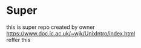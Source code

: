 # Super
this is super repo created by owner
<br>
https://www.doc.ic.ac.uk/~wjk/UnixIntro/index.html
<br>
reffer this 
